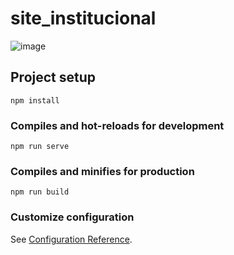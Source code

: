 # site_institucional
![image](https://user-images.githubusercontent.com/37634205/154864236-f2d3133b-9e67-4699-b9a0-b119ad167a9d.png)


## Project setup
```
npm install
```

### Compiles and hot-reloads for development
```
npm run serve
```

### Compiles and minifies for production
```
npm run build
```

### Customize configuration
See [Configuration Reference](https://cli.vuejs.org/config/).
